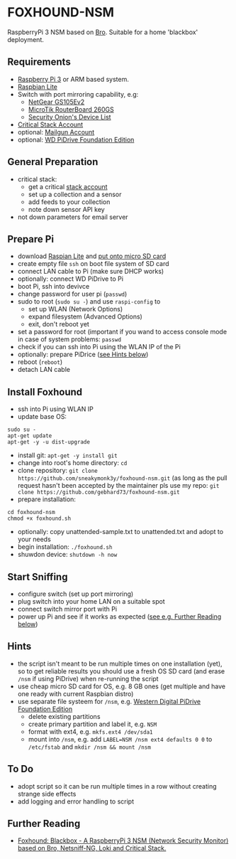 # FOXHOUND-NSM

RaspberryPi 3 NSM based on [Bro](https://www.bro.org). Suitable for a home 'blackbox' deployment.

## Requirements
* [Raspberry Pi 3](https://thepihut.com/products/raspberry-pi-3-model-b) or ARM based system.
* [Raspbian Lite](https://www.raspberrypi.org/downloads/raspbian/)
* Switch with port mirroring capability, e.g:
  * [NetGear GS105Ev2](https://www.amazon.co.uk/dp/B002YPJ8KM)
  * [MicroTik RouterBoard 260GS](https://www.amazon.com/dp/B00GAZ2HHS)
  * [Security Onion's Device List](https://github.com/Security-Onion-Solutions/security-onion/wiki/Hardware#packets)
* [Critical Stack Account](https://intel.criticalstack.com/user/sign_up)
* optional: [Mailgun Account](http://www.mailgun.com/)
* optional: [WD PiDrive Foundation Edition](http://wdlabs.wd.com/category/wd-pidrive/)

## General Preparation
* critical stack:
  * get a critical [stack account](https://intel.criticalstack.com/user/sign_up)
  * set up a collection and a sensor
  * add feeds to your collection
  * note down sensor API key
* not down parameters for email server

## Prepare Pi
* download [Raspian Lite](https://www.raspberrypi.org/downloads/raspbian/) and [put onto micro SD card](https://www.raspberrypi.org/documentation/installation/installing-images/README.md)
* create empty file `ssh` on boot file system of SD card
* connect LAN cable to Pi (make sure DHCP works)
* optionally: connect WD PiDrive to Pi
* boot Pi, ssh into devivce
* change password for user pi (`passwd`)
* sudo to root (`sudo su -`) and use `raspi-config` to
  * set up WLAN (Network Options)
  * expand filesystem (Advanced Options)
  * exit, don't reboot yet
* set a password for root (important if you wand to access console mode in case of system problems: `passwd`
* check if you can ssh into Pi using the WLAN IP of the Pi
* optionally: prepare PiDrice ([see Hints below](#hints))
* reboot (`reboot`)
* detach LAN cable

## Install Foxhound
* ssh into Pi using WLAN IP
* update base OS:
```
sudo su -
apt-get update
apt-get -y -u dist-upgrade
```
* install git: `apt-get -y install git`
* change into root's home directory: `cd`
* clone repository: `git clone https://github.com/sneakymonk3y/foxhound-nsm.git`
 (as long as the pull request hasn't been accepted by the maintainer pls use my repo: `git clone https://github.com/gebhard73/foxhound-nsm.git`
* prepare installation:
```
cd foxhound-nsm
chmod +x foxhound.sh
```
* optionally: copy unattended-sample.txt to unattended.txt and adopt to your needs
* begin installation: `./foxhound.sh`
* shuwdon device: `shutdown -h now`

## Start Sniffing
* configure switch (set up port mirroring)
* plug switch into your home LAN on a suitable spot
* connect switch mirror port with Pi
* power up Pi and see if it works as expected ([see e.g. Further Reading below](#further-reading))

## Hints
* the script isn't meant to be run multiple times on one installation (yet), so to get reliable results you should use a fresh OS SD card (and erase `/nsm` if using PiDrive) when re-running the script
* use cheap micro SD card for OS, e.g. 8 GB ones (get multiple and have one ready with current Raspbian distro)
* use separate file systeem for `/nsm`, e.g. [Western Digital PiDrive Foundation Edition](http://wdlabs.wd.com/category/wd-pidrive/)
  * delete existing partitions
  * create primary partition and label it, e.g. `NSM`
  * format with ext4, e.g. `mkfs.ext4 /dev/sda1`
  * mount into `/nsm`, e.g. add `LABEL=NSM /nsm ext4 defaults 0 0` to `/etc/fstab` and `mkdir /nsm && mount /nsm`

## To Do
* adopt script so it can be run multiple times in a row without creating strange side effects
* add logging and error handling to script

## Further Reading
* [Foxhound: Blackbox - A RaspberryPi 3 NSM (Network Security Monitor) based on Bro, Netsniff-NG, Loki and Critical Stack.](https://www.sneakymonkey.net/2016/10/30/raspberrypi-nsm/)
